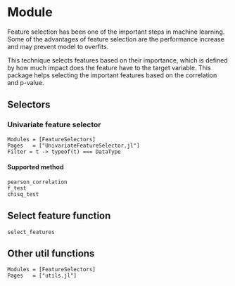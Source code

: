 # Module

Feature selection has been one of the important steps in machine learning.
Some of the advantages of feature selection are the performance increase
and may prevent model to overfits.

This technique selects features based on their importance, which is defined
by how much impact does the feature have to the target variable. This package
helps selecting the important features based on the correlation and p-value.

## Selectors

### Univariate feature selector
```@autodocs
Modules = [FeatureSelectors]
Pages   = ["UnivariateFeatureSelector.jl"]
Filter = t -> typeof(t) === DataType
```

#### Supported method
```@docs
pearson_correlation
f_test
chisq_test
```

## Select feature function
```@docs
select_features
```

## Other util functions
```@autodocs
Modules = [FeatureSelectors]
Pages   = ["utils.jl"]
```